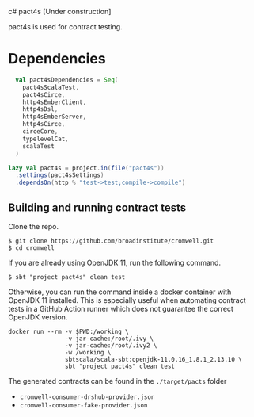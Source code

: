c# pact4s [Under construction]

pact4s is used for contract testing.

# Dependencies

```scala
  val pact4sDependencies = Seq(
    pact4sScalaTest,
    pact4sCirce,
    http4sEmberClient,
    http4sDsl,
    http4sEmberServer,
    http4sCirce,
    circeCore,
    typelevelCat,
    scalaTest
  )

lazy val pact4s = project.in(file("pact4s"))
  .settings(pact4sSettings)
  .dependsOn(http % "test->test;compile->compile")
```

## Building and running contract tests
Clone the repo.
```
$ git clone https://github.com/broadinstitute/cromwell.git 
$ cd cromwell
```

If you are already using OpenJDK 11, run the following command. 
```
$ sbt "project pact4s" clean test  
```

Otherwise, you can run the command inside a docker container with OpenJDK 11 installed. 
This is especially useful when automating contract tests in a GitHub Action runner which does not guarantee the correct OpenJDK version.
```
docker run --rm -v $PWD:/working \
                -v jar-cache:/root/.ivy \
                -v jar-cache:/root/.ivy2 \
                -w /working \
                sbtscala/scala-sbt:openjdk-11.0.16_1.8.1_2.13.10 \
                sbt "project pact4s" clean test
```

The generated contracts can be found in the `./target/pacts` folder
- `cromwell-consumer-drshub-provider.json`
- `cromwell-consumer-fake-provider.json`

